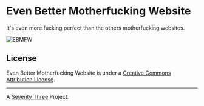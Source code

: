 Even Better Motherfucking Website
=================================

It's even more fucking perfect than the others motherfucking websites.

![EBMFW](http://files.setetres.st/img/ebmfw-header.gif?v=2&raw=true)

License
-------

Even Better Motherfucking Website is under a [Creative Commons Attribution License].

-------

A [Seventy Three] Project.

[Seventy Three]: http://setetres.st
[Creative Commons Attribution License]: http://creativecommons.org/licenses/by/4.0
